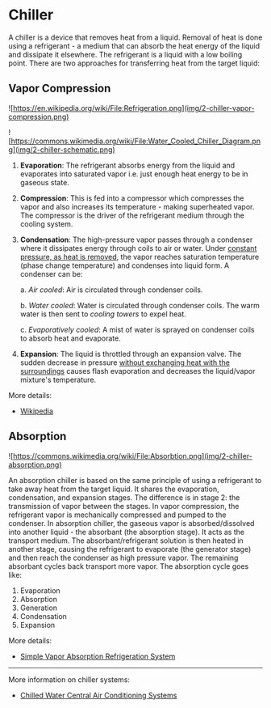# Chiller

A chiller is a device that removes heat from a liquid. Removal of heat is done using a refrigerant - a medium that can absorb the heat energy of the liquid and dissipate it elsewhere. The refrigerant is a liquid with a low boiling point. There are two approaches for transferring heat from the target liquid:

## Vapor Compression

![https://en.wikipedia.org/wiki/File:Refrigeration.png](img/2-chiller-vapor-compression.png)

![https://commons.wikimedia.org/wiki/File:Water_Cooled_Chiller_Diagram.png](img/2-chiller-schematic.png)

1. **Evaporation**: The refrigerant absorbs energy from the liquid and evaporates into saturated vapor i.e. just enough heat energy to be in gaseous state.

2. **Compression**: This is fed into a compressor which compresses the vapor and also increases its temperature - making superheated vapor. The compressor is the driver of the refrigerant medium through the cooling system.

3. **Condensation**: The high-pressure vapor passes through a condenser where it dissipates energy through coils to air or water. Under [constant pressure, as heat is removed][1], the vapor reaches saturation temperature (phase change temperature) and condenses into liquid form. A condenser can be:

    a. *Air cooled*: Air is circulated through condenser coils.

    b. *Water cooled*: Water is circulated through condenser coils. The warm water is then sent to *cooling towers* to expel heat.

    c. *Evaporatively cooled*: A mist of water is sprayed on condenser coils to absorb heat and evaporate.

4. **Expansion**: The liquid is throttled through an expansion valve. The sudden decrease in pressure [without exchanging heat with the surroundings][2] causes flash evaporation and decreases the liquid/vapor mixture's temperature.

More details:

* [Wikipedia][3]

## Absorption

![https://commons.wikimedia.org/wiki/File:Absorbtion.png](img/2-chiller-absorption.png)

An absorption chiller is based on the same principle of using a refrigerant to take away heat from the target liquid. It shares the evaporation, condensation, and expansion stages. The difference is in stage 2: the transmission of vapor between the stages. In vapor compression, the refrigerant vapor is mechanically compressed and pumped to the condenser. In absorption chiller, the gaseous vapor is absorbed/dissolved into another liquid - the absorbant (the absorption stage). It acts as the transport medium. The absorbant/refrigerant solution is then heated in another stage, causing the refrigerant to evaporate (the generator stage) and then reach the condenser as high pressure vapor. The remaining absorbant cycles back transport more vapor. The absorption cycle goes like:

1. Evaporation
2. Absorption
3. Generation
4. Condensation
5. Expansion

More details:

* [Simple Vapor Absorption Refrigeration System][5]

---

More information on chiller systems:

* [Chilled Water Central Air Conditioning Systems][4]




[1]: https://en.wikipedia.org/wiki/Boiling_point#Saturation_temperature_and_pressure
[2]: https://en.wikipedia.org/wiki/Isenthalpic
[3]: https://en.wikipedia.org/wiki/Vapor-compression_refrigeration
[4]: https://www.brighthubengineering.com/hvac/50160-chilled-water-central-air-conditioning-systems/#imgn_1
[5]: https://www.brighthubengineering.com/hvac/65923-simple-vapor-absorption-refrigeration-system/#imgn_0
